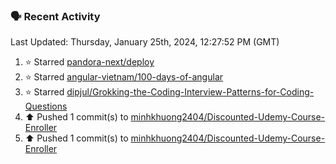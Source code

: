 ### 🗣 Recent Activity

<!--RECENT_ACTIVITY:last_update-->
Last Updated: Thursday, January 25th, 2024, 12:27:52 PM (GMT)
<!--RECENT_ACTIVITY:last_update_end-->
<!--RECENT_ACTIVITY:start-->
1. ⭐ Starred [pandora-next/deploy](https://github.com/pandora-next/deploy)<br>
2. ⭐ Starred [angular-vietnam/100-days-of-angular](https://github.com/angular-vietnam/100-days-of-angular)<br>
3. ⭐ Starred [dipjul/Grokking-the-Coding-Interview-Patterns-for-Coding-Questions](https://github.com/dipjul/Grokking-the-Coding-Interview-Patterns-for-Coding-Questions)<br>
4. ⬆️ Pushed 1 commit(s) to [minhkhuong2404/Discounted-Udemy-Course-Enroller](https://github.com/minhkhuong2404/Discounted-Udemy-Course-Enroller)<br>
5. ⬆️ Pushed 1 commit(s) to [minhkhuong2404/Discounted-Udemy-Course-Enroller](https://github.com/minhkhuong2404/Discounted-Udemy-Course-Enroller)<br>
<!--RECENT_ACTIVITY:end-->
